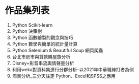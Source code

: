 # 作品集列表
1. Python Scikit-learn
2. Python 決策樹
3. Python 函數繪製的觀念與技巧
4. Python 數學與簡單的統計量計算
5. Python Selenium & Beautiful Soup 網頁爬蟲
6. 台北市房市與貸款購屋族分析
7. Disney+影音串流輿情聲量分析
8. 利用weka對資料集進行分群分析–以2021年中華職棒打者為例
9. 商業分析_三分天註定 Python、Excel和SPSS之應用



